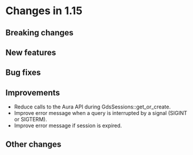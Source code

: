 # Changes in 1.15


## Breaking changes


## New features


## Bug fixes


## Improvements

* Reduce calls to the Aura API during GdsSessions::get_or_create.
* Improve error message when a query is interrupted by a signal (SIGINT or SIGTERM).
* Improve error message if session is expired.


## Other changes
